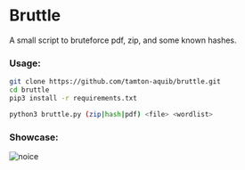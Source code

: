 
# Bruttle

A small script to bruteforce pdf, zip, and some known hashes.


### Usage:
```bash
git clone https://github.com/tamton-aquib/bruttle.git
cd bruttle
pip3 install -r requirements.txt

python3 bruttle.py (zip|hash|pdf) <file> <wordlist>
```

### Showcase:
![noice](https://user-images.githubusercontent.com/77913442/131712946-5aa50471-5b94-4f0c-97ff-08928c9e0316.gif)

